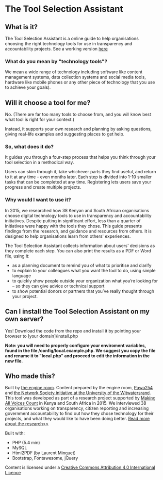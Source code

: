 # The Tool Selection Assistant

## What is it?
The Tool Selection Assistant is a online guide to help organisations choosing the right technology tools for use in transparency and accountability projects. See a working version [here](https://toolselect.theengineroom.org)

### What do you mean by "technology tools"?
We mean a wide range of technology including software like content management systems, data collection systems and social media tools, hardware like mobile phones or any other piece of technology that you use to achieve your goals).

## Will it choose a tool for me? 
No. (There are far too many tools to choose from, and you will know best what tool is right for your context.)

Instead, it supports your own research and planning by asking questions, giving real-life examples and suggesting places to get help.

### So, what does it do?

It guides you through a four-step process that helps you think through your tool selection in a methodical way. 

Users can skim through it, take whichever parts they find useful, and return to it at any time - even months later. Each step is divided into 1-10 smaller tasks that can be completed at any time. Registering lets users save your progress and create multiple projects. 

### Why would I want to use it?

In 2015, we researched how 38 Kenyan and South African organisations choose digital technology tools to use in transparency and accountability initiatives. Despite putting in significant effort, less than a quarter of initiatives were happy with the tools they chose. This guide presents findings from the research, and guidance and resources from others. It is designed to help organisations learn from others' experiences.

The Tool Selection Assistant collects information about users' decisions as they complete each step. You can also print the results as a PDF or Word file, using it:

- as a planning document to remind you of what to prioritise and clarify
- to explain to your colleagues what you want the tool to do, using simple language
- to quickly show people outside your organization what you’re looking for – so they can give advice or technical support
- to show potential donors or partners that you’ve really thought through your project.  

## Can I install the Tool Selection Assistant on my own server?

Yes! Download the code from the repo and install it by pointing your browser to [your domain]/install.php 

__Note: you will need to properly configure your enviroment variables, found in the file /config/local.example.php. We suggest you copy the file and rename it to "local.php" and proceed to edit the information in the new file.__

## Who made this?

Built by [the engine room](https://www.theengineroom.org). Content prepared by the engine room, [Pawa254](http://pawa254.org/) and [the Network Society initiative at the University of the Witwatersrand](http://www.networksociety.co.za/). This tool was developed as part of a research project supported by [Making All Voices Count](www.makingallvoicescount.org/) in Kenya and South Africa in 2015. We interviewed 38 organisations working on transparency, citizen reporting and increasing government accountability to find out how they chose technology for their projects, and what they would like to have been doing better. [Read more about the research>>](http://tsadev.zardtech.com/page/tool-selection-research)

Built with:
- PHP (5.4 min)
- MySQL
- Html2PDF (by Laurent Minguet)
- Bootstrap, Fontawesome, jQuery

Content is licensed under a [Creative Commons Attribution 4.0 International Licence](https://creativecommons.org/licenses/by/4.0/)
